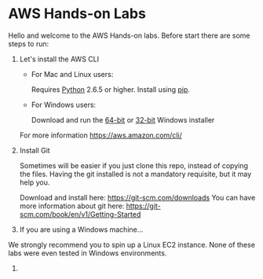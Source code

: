 # AWS Hands-on Labs

Hello and welcome to the AWS Hands-on labs. Before start there are some steps to run:

1. Let's install the AWS CLI 

      * For Mac and Linux users:
      
        Requires [Python](http://www.python.org/download/) 2.6.5 or higher. Install using 
        [pip](http://www.pip-installer.org/en/latest/).

      * For Windows users:
      
        Download and run the [64-bit](https://s3.amazonaws.com/aws-cli/AWSCLI64.msi) or 
        [32-bit](https://s3.amazonaws.com/aws-cli/AWSCLI32.msi) Windows installer
        
      For more information https://aws.amazon.com/cli/
      
1. Install Git

    Sometimes will be easier if you just clone this repo, instead of copying the files. 
    Having the git installed is not a mandatory requisite, but it may help you.

    Download and install here: https://git-scm.com/downloads You can have more information 
    about git here: https://git-scm.com/book/en/v1/Getting-Started
      
1. If you are using a Windows machine...

We strongly recommend you to spin up a Linux EC2 instance. None of these labs were even 
tested in Windows environments.

1. 
